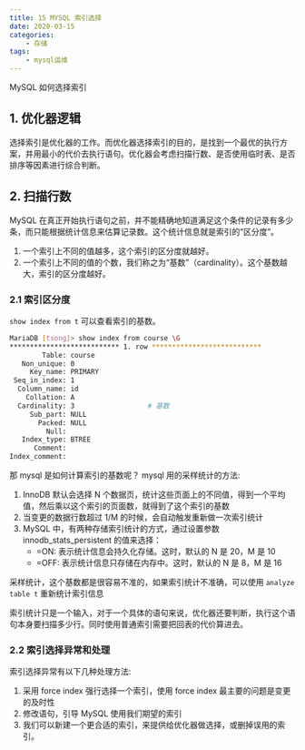 ```yaml
---
title: 15 MYSQL 索引选择
date: 2020-03-15
categories:
    - 存储
tags:
    - mysql运维
---
```


MySQL 如何选择索引

<!-- more -->

## 1. 优化器逻辑
选择索引是优化器的工作。而优化器选择索引的目的，是找到一个最优的执行方案，并用最小的代价去执行语句。优化器会考虑扫描行数、是否使用临时表、是否排序等因素进行综合判断。

## 2. 扫描行数
MySQL 在真正开始执行语句之前，并不能精确地知道满足这个条件的记录有多少条，而只能根据统计信息来估算记录数。这个统计信息就是索引的“区分度”。
1. 一个索引上不同的值越多，这个索引的区分度就越好。
2. 一个索引上不同的值的个数，我们称之为“基数”（cardinality）。这个基数越大，索引的区分度越好。

### 2.1 索引区分度
`show index from t` 可以查看索引的基数。

```bash
MariaDB [tsong]> show index from course \G
*************************** 1. row ***************************
        Table: course
   Non_unique: 0
     Key_name: PRIMARY
 Seq_in_index: 1
  Column_name: id
    Collation: A
  Cardinality: 3                  # 基数
     Sub_part: NULL
       Packed: NULL
         Null:
   Index_type: BTREE
      Comment:
Index_comment:
```

那 mysql 是如何计算索引的基数呢？ mysql 用的采样统计的方法:
1. InnoDB 默认会选择 N 个数据页，统计这些页面上的不同值，得到一个平均值，然后乘以这个索引的页面数，就得到了这个索引的基数
2. 当变更的数据行数超过 1/M 的时候，会自动触发重新做一次索引统计
3. MySQL 中，有两种存储索引统计的方式，通过设置参数 innodb_stats_persistent 的值来选择：
	- =ON: 表示统计信息会持久化存储。这时，默认的 N 是 20，M 是 10
	- =OFF: 表示统计信息只存储在内存中。这时，默认的 N 是 8，M 是 16

采样统计，这个基数都是很容易不准的，如果索引统计不准确，可以使用 `analyze table t` 重新统计索引信息

索引统计只是一个输入，对于一个具体的语句来说，优化器还要判断，执行这个语句本身要扫描多少行。同时使用普通索引需要把回表的代价算进去。

### 2.2 索引选择异常和处理
索引选择异常有以下几种处理方法:
1. 采用 force index 强行选择一个索引，使用 force index 最主要的问题是变更的及时性
2. 修改语句，引导 MySQL 使用我们期望的索引
3. 我们可以新建一个更合适的索引，来提供给优化器做选择，或删掉误用的索引。
